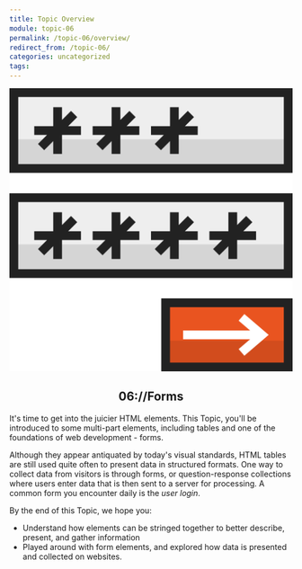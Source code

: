 ```yaml
---
title: Topic Overview
module: topic-06
permalink: /topic-06/overview/
redirect_from: /topic-06/
categories: uncategorized
tags:
---
```


<div class="section-title">
  <img src="../img/assignment-06.svg" alt="" title="Assignment 6: Forms" />
  <h2 style="text-align: center;">06://Forms</h2>
</div>


It's time to get into the juicier HTML elements. This Topic, you'll be introduced to some multi-part elements, including tables and one of the foundations of web development - forms.

Although they appear antiquated by today's visual standards, HTML tables are still used quite often to present data in structured formats. One way to collect data from visitors is through forms, or question-response collections where users enter data that is then sent to a server for processing. A common form you encounter daily is the _user login_.


By the end of this Topic, we hope you:
<ul class="pros-and-cons">
  <li class="icon-pro">Understand how elements can be stringed together to better describe, present, and gather information</li>
  <li class="icon-pro">Played around with form elements, and explored how data is presented and collected on websites.</li>
</ul>
